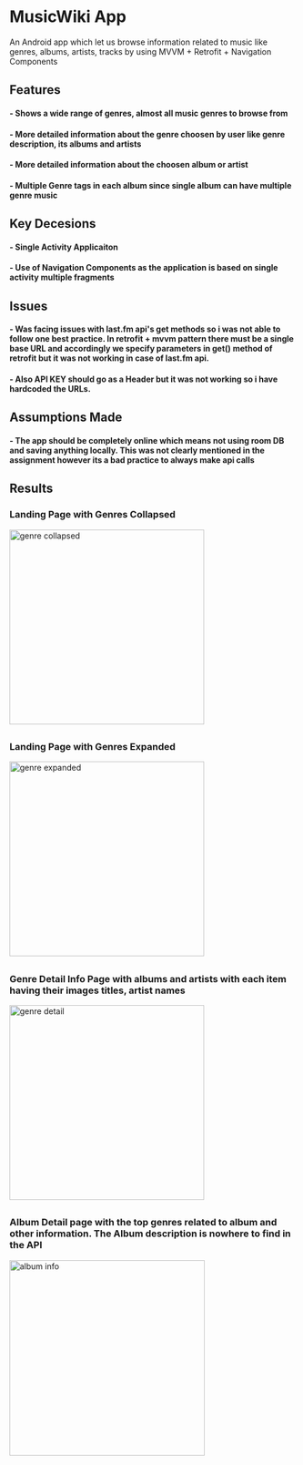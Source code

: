 # MusicWiki App
An Android app which let us browse information related to music like genres, albums, artists, tracks by using MVVM + Retrofit + Navigation Components

## Features
 #### - Shows a wide range of genres, almost all music genres to browse from
 #### - More detailed information about the genre choosen by user like genre description, its albums and artists
 #### - More detailed information about the choosen album or artist
 #### - Multiple Genre tags in each album since single album can have multiple genre music
 
## Key Decesions
 #### - Single Activity Applicaiton 
 #### - Use of Navigation Components as the application is based on single activity multiple fragments

## Issues 
 #### - Was facing issues with last.fm api's get methods so i was not able to follow one best practice. In retrofit + mvvm pattern there must be a single base URL and accordingly we specify parameters in get() method of retrofit but it was not working in case of last.fm api.
 #### - Also API KEY should go as a Header but it was not working so i have hardcoded the URLs.
 
## Assumptions Made 
 #### - The app should be completely online which means not using room DB and saving anything locally. This was not clearly mentioned in the assignment however its a bad practice to always make api calls
        
## Results

### Landing Page with Genres Collapsed


<img width="342" alt="genre collapsed" src="https://user-images.githubusercontent.com/71667923/227030056-09fcbf50-eb6e-4dd4-b737-206bc515d7d9.png">

##

### Landing Page with Genres Expanded

<img width="342" alt="genre expanded" src="https://user-images.githubusercontent.com/71667923/227030337-082ef6dc-3505-422a-b2a3-cfa3b940f5ad.png">

##

### Genre Detail Info Page with albums and artists with each item having their images titles, artist names

<img width="342" alt="genre detail" src="https://user-images.githubusercontent.com/71667923/227030988-571dc8fd-b0e0-47c6-b08e-4f7ea06dbaac.png">

##

### Album Detail page with the top genres related to album and other information. The Album description is nowhere to find in the API

<img width="343" alt="album info" src="https://user-images.githubusercontent.com/71667923/227031343-087a2599-1dc0-4dbc-94d6-d3397e86cb2c.png">



